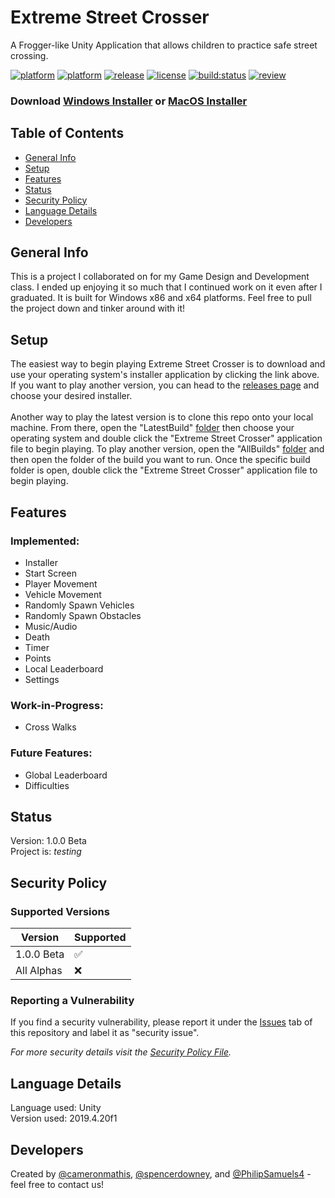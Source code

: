 # Extreme Street Crosser
A Frogger-like Unity Application that allows children to practice safe street crossing.

[![platform](https://img.shields.io/badge/platform-Windows-lightgrey)](https://www.microsoft.com/en-us/windows/get-windows-10)
[![platform](https://img.shields.io/badge/platform-MacOS-lightgrey)](https://www.apple.com/macos)
[![release](https://img.shields.io/github/v/release/cameronmathis/ExtremeStreetCrosser)](https://github.com/cameronmathis/ExtremeStreetCrosser/releases)
[![license](https://img.shields.io/github/license/cameronmathis/ExtremeStreetCrosser)](LICENSE)
[![build:status](https://img.shields.io/badge/build-Passing-brightgreen)](https://github.com/cameronmathis/ExtremeStreetCrosser/tree/main/LatestBuild)
[![review](https://img.shields.io/badge/-Review-%236b81ef)](https://github.com/cameronmathis/ExtremeStreetCrosser/issues/new?assignees=&labels=review&template=review_template.md&title=)

### Download [Windows Installer](https://github.com/cameronmathis/ExtremeStreetCrosser/raw/main/Installers/ExtremeStreetCrosserWindowsInstaller.exe) or  [MacOS Installer](https://github.com/cameronmathis/ExtremeStreetCrosser/raw/main/Installers/ExtremeStreetCrosserMacOSInstaller.exe)

## Table of Contents
* [General Info](#general-Info)
* [Setup](#Setup)
* [Features](#Features)
* [Status](#Status)
* [Security Policy](#Security-Policy)
* [Language Details](#Language-Details)
* [Developers](#Developers)

## General Info
This is a project I collaborated on for my Game Design and Development class. I ended up enjoying it so much that I continued work on it even after I graduated. It is built for Windows x86 and x64 platforms. Feel free to pull the project down and tinker around with it!

## Setup
The easiest way to begin playing Extreme Street Crosser is to download and use your operating system's installer application by clicking the link above. If you want to play another version, you can head to the [releases page](https://github.com/cameronmathis/ExtremeStreetCrosser/releases) and choose your desired installer. </br> </br>
Another way to play the latest version is to clone this repo onto your local machine. From there, open the "LatestBuild" [folder](https://github.com/cameronmathis/ExtremeStreetCrosser/tree/main/LatestBuild) then choose your operating system and double click the "Extreme Street Crosser" application file to begin playing. To play another version, open the "AllBuilds" [folder](https://github.com/cameronmathis/ExtremeStreetCrosser/tree/main/AllBuilds) and then open the folder of the build you want to run. Once the specific build folder is open, double click the "Extreme Street Crosser" application file to begin playing. <br/>

## Features
### Implemented:
* Installer
* Start Screen
* Player Movement
* Vehicle Movement
* Randomly Spawn Vehicles
* Randomly Spawn Obstacles
* Music/Audio
* Death
* Timer
* Points
* Local Leaderboard
* Settings

### Work-in-Progress:
* Cross Walks

### Future Features:
* Global Leaderboard
* Difficulties

## Status
Version: 1.0.0 Beta</br>
Project is: _testing_

## Security Policy

### Supported Versions

| Version       | Supported          |
| ------------- | ------------------ |
| 1.0.0 Beta    | :white_check_mark: |
| All Alphas    | :x:                |

### Reporting a Vulnerability

If you find a security vulnerability, please report it under the [Issues](https://github.com/cameronmathis/ExtremeStreetCrosser/issues/new?assignees=&labels=security+issue&template=security_issue.md&title=) tab of this repository and label it as "security issue". </br>

_For more security details visit the [Security Policy File](https://github.com/cameronmathis/ExtremeStreetCrosser/blob/main/SECURITY.md)._

## Language Details
Language used: Unity </br>
Version used: 2019.4.20f1

## Developers
Created by [@cameronmathis](https://github.com/cameronmathis/), [@spencerdowney](https://github.com/spencerdowney), and [@PhilipSamuels4](https://github.com/PhilipSamuels4) - feel free to contact us!
